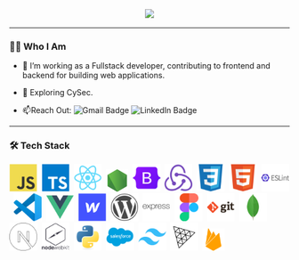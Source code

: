 <div id="header" align="center">
  <img src="https://media.giphy.com/media/qgQUggAC3Pfv687qPC/giphy.gif" />
</div>

---

### :man_technologist: Who I Am
- :telescope: I’m working as a Fullstack developer, contributing to frontend and backend for building web applications.

- :seedling: Exploring CySec.

- :mailbox:Reach Out: ![Gmail Badge](https://img.shields.io/badge/Gmail-D14836?style=for-the-badge&logo=gmail&logoColor=white) ![LinkedIn Badge](https://img.shields.io/badge/LinkedIn-0077B5?style=for-the-badge&logo=linkedin&logoColor=white)

---
### :hammer_and_wrench: Tech Stack
<div>
  <img src="https://github.com/devicons/devicon/blob/master/icons/javascript/javascript-original.svg" title="JavaScript" alt="JavaScript" width="50" height="50"/>&nbsp;
  <img src="https://github.com/devicons/devicon/blob/master/icons/typescript/typescript-plain.svg" title="JavaScript" alt="JavaScript" width="50" height="50"/>&nbsp;
  <img src="https://github.com/devicons/devicon/blob/master/icons/react/react-original.svg" title="React" alt="React" width="50" height="50"/>&nbsp;
  <img src="https://github.com/devicons/devicon/blob/master/icons/nodejs/nodejs-original.svg" title="NodeJS" alt="NodeJS" width="40" height="40"/>&nbsp;
  <img src ="https://github.com/devicons/devicon/blob/master/icons/bootstrap/bootstrap-original.svg" title="Bootstrap" alt="Bootstrap" width="50" height="50"/>&nbsp;
  <img src="https://github.com/devicons/devicon/blob/master/icons/redux/redux-original.svg" title="Redux" alt="Redux " width="50" height="50"/>&nbsp;
  <img src="https://github.com/devicons/devicon/blob/master/icons/css3/css3-original.svg"  title="CSS3" alt="CSS" width="50" height="50"/>&nbsp;
  <img src="https://github.com/devicons/devicon/blob/master/icons/html5/html5-original.svg" title="HTML5" alt="HTML" width="50" height="50"/>&nbsp;
  <img src="https://github.com/devicons/devicon/blob/master/icons/eslint/eslint-original-wordmark.svg"title="JavaScript" alt="JavaScript" width="50" height="50"/>&nbsp;
  <img src="https://github.com/devicons/devicon/blob/master/icons/vscode/vscode-original.svg" title="JavaScript" alt="JavaScript" width="50" height="50"/>&nbsp;
  <img src="https://github.com/devicons/devicon/blob/master/icons/vuejs/vuejs-original.svg" title="JavaScript" alt="JavaScript" width="50" height="50"/>&nbsp;
  <img src="https://github.com/devicons/devicon/blob/master/icons/webflow/webflow-original.svg" title="JavaScript" alt="JavaScript" width="50" height="50"/>&nbsp;
  <img src="https://github.com/devicons/devicon/blob/master/icons/wordpress/wordpress-plain.svg" title="JavaScript" alt="JavaScript" width="50" height="50"/>&nbsp;
  <img src="https://github.com/devicons/devicon/blob/master/icons/express/express-original-wordmark.svg" title="JavaScript" alt="JavaScript" width="50" height="50"/>&nbsp;
  <img src="https://github.com/devicons/devicon/blob/master/icons/figma/figma-original.svg" title="JavaScript" alt="JavaScript" width="50" height="50"/>&nbsp;
  <img src="https://github.com/devicons/devicon/blob/master/icons/git/git-original-wordmark.svg" title="JavaScript" alt="JavaScript" width="50" height="50"/>&nbsp;
  <img src="https://github.com/devicons/devicon/blob/master/icons/mongodb/mongodb-original.svg" title="JavaScript" alt="JavaScript" width="50" height="50"/>&nbsp;
  <img src="https://github.com/devicons/devicon/blob/master/icons/nextjs/nextjs-line.svg" title="JavaScript" alt="JavaScript" width="50" height="50"/>&nbsp;
  <img src="https://github.com/devicons/devicon/blob/master/icons/nodewebkit/nodewebkit-line-wordmark.svg" title="JavaScript" alt="JavaScript" width="50" height="50"/>&nbsp;
  <img src="https://github.com/devicons/devicon/blob/master/icons/python/python-original.svg" title="JavaScript" alt="JavaScript" width="50" height="50"/>&nbsp;
  <img src="https://github.com/devicons/devicon/blob/master/icons/salesforce/salesforce-original.svg" title="JavaScript" alt="JavaScript" width="50" height="50"/>&nbsp;
  <img src="https://github.com/devicons/devicon/blob/master/icons/tailwindcss/tailwindcss-plain.svg" title="JavaScript" alt="JavaScript" width="50" height="50"/>&nbsp;
  <img src="https://github.com/devicons/devicon/blob/master/icons/threejs/threejs-original.svg" title="JavaScript" alt="JavaScript" width="50" height="50"/>&nbsp;
  <img src="https://github.com/devicons/devicon/blob/master/icons/firebase/firebase-plain.svg" title="Firebase" alt="Firebase" width="40" height="40"/>&nbsp;

  
</div>
